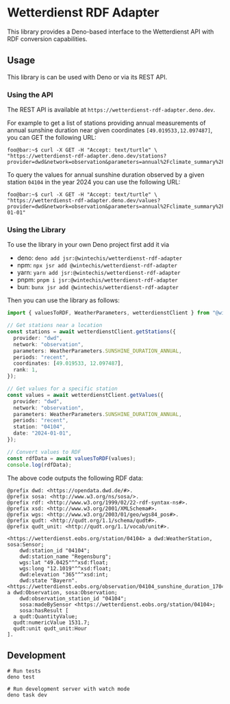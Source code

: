 # Wetterdienst RDF Adapter

This library provides a Deno-based interface to the Wetterdienst API with RDF conversion capabilities.

## Usage

This library is can be used with Deno or via its REST API.

### Using the API
The REST API is available at `https://wetterdienst-rdf-adapter.deno.dev`.

For example to get a list of stations providing annual measurements of annual sunshine duration near given coordinates `[49.019533,12.097487]`, you can GET the following URL:

```console
foo@bar:~$ curl -X GET -H "Accept: text/turtle" \
"https://wetterdienst-rdf-adapter.deno.dev/stations?provider=dwd&network=observation&parameters=annual%2Fclimate_summary%2Fsunshine_duration&periods=recent&coordinates=49.019533%2C12.097487&rank=1"
```

To query the values for annual sunshine duration observed by a given station `04104` in the year 2024 you can use the following URL:

```console
foo@bar:~$ curl -X GET -H "Accept: text/turtle" \
"https://wetterdienst-rdf-adapter.deno.dev/values?provider=dwd&network=observation&parameters=annual%2Fclimate_summary%2Fsunshine_duration&periods=recent&station=04104&date=2024-01-01"
```

### Using the Library

To use the library in your own Deno project first add it via 
 - deno: `deno add jsr:@wintechis/wetterdienst-rdf-adapter`
 - npm: `npx jsr add @wintechis/wetterdienst-rdf-adapter`
 - yarn: `yarn add jsr:@wintechis/wetterdienst-rdf-adapter`
 - pnpm: `pnpm i jsr:@wintechis/wetterdienst-rdf-adapter`
 - bun: `bunx jsr add @wintechis/wetterdienst-rdf-adapter`

Then you can use the library as follows:

```typescript
import { valuesToRDF, WeatherParameters, wetterdienstClient } from "@wintechis/wetterdienst-rdf-adapter";

// Get stations near a location
const stations = await wetterdienstClient.getStations({
  provider: "dwd",
  network: "observation",
  parameters: WeatherParameters.SUNSHINE_DURATION_ANNUAL,
  periods: "recent",
  coordinates: [49.019533, 12.097487],
  rank: 1,
});

// Get values for a specific station
const values = await wetterdienstClient.getValues({
  provider: "dwd",
  network: "observation",
  parameters: WeatherParameters.SUNSHINE_DURATION_ANNUAL,
  periods: "recent",
  station: "04104",
  date: "2024-01-01",
});

// Convert values to RDF
const rdfData = await valuesToRDF(values);
console.log(rdfData);
```

The above code outputs the following RDF data:

```Turtle
@prefix dwd: <https://opendata.dwd.de/#>.
@prefix sosa: <http://www.w3.org/ns/sosa/>.
@prefix rdf: <http://www.w3.org/1999/02/22-rdf-syntax-ns#>.
@prefix xsd: <http://www.w3.org/2001/XMLSchema#>.
@prefix wgs: <http://www.w3.org/2003/01/geo/wgs84_pos#>.
@prefix qudt: <http://qudt.org/1.1/schema/qudt#>.
@prefix qudt_unit: <http://qudt.org/1.1/vocab/unit#>.

<https://wetterdienst.eobs.org/station/04104> a dwd:WeatherStation, sosa:Sensor;
    dwd:station_id "04104";
    dwd:station_name "Regensburg";
    wgs:lat "49.0425"^^xsd:float;
    wgs:long "12.1019"^^xsd:float;
    dwd:elevation "365"^^xsd:int;
    dwd:state "Bayern".
<https://wetterdienst.eobs.org/observation/04104_sunshine_duration_1704067200000> a dwd:Observation, sosa:Observation;
    dwd:observation_station_id "04104";
    sosa:madeBySensor <https://wetterdienst.eobs.org/station/04104>;
    sosa:hasResult [
  a qudt:QuantityValue;
  qudt:numericValue 1531.7;
  qudt:unit qudt_unit:Hour
].
```

## Development

```
# Run tests
deno test

# Run development server with watch mode
deno task dev
```
